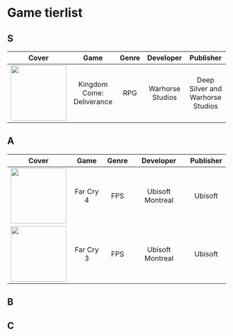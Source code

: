 # Game tierlist

## S
|Cover|Game|Genre|Developer|Publisher|
|:---:|:--:|:---:|:-------:|:-------:|
|<img src="https://upload.wikimedia.org/wikipedia/en/f/fd/Kingdom_Come_Deliverance.jpg" height="128px">|Kingdom Come: Deliverance|RPG|Warhorse Studios|Deep Silver and Warhorse Studios|


## A

|Cover|Game|Genre|Developer|Publisher|
|:---:|:--:|:---:|:-------:|:-------:|
|<img src="https://upload.wikimedia.org/wikipedia/en/6/63/Far_Cry_4_box_art.jpg" height="128px">|Far Cry 4|FPS|Ubisoft Montreal|Ubisoft|
|<img src="https://upload.wikimedia.org/wikipedia/en/c/c6/Far_Cry_3_PAL_box_art.jpg" height="128px">|Far Cry 3|FPS|Ubisoft Montreal|Ubisoft|

## B

## C